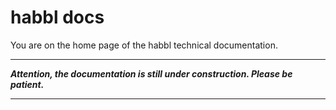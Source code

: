 # habbl docs

You are on the home page of the habbl technical documentation.

---

***Attention, the documentation is still under construction. Please be patient.***

---